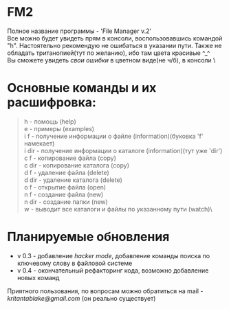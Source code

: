 # FM2
Полное название программы - 'File Manager v.2' \
Все можно будет увидеть прям в консоли, воспользовавшись командой "h".
Настоятельно рекомендую не ошибаться в указании пути. Также не обладать тританопией(тут по желанию), ибо там цвета красивые ^_^ \
Вы сможете увидеть *свои ошибки* в цветном виде(не ч/б), в консоли \

# Основные команды и их расшифровка:
> h - помощь (help) \
> e - примеры (examples) \
> i f - получение информации о файле (information)(буковка 'f' намекает) \
> i dir - получение информации о каталоге (information)(тут уже 'dir') \
> c f - копирование файла (copy) \
> c dir - копирование каталога (copy) \
> d f - удаление файла (delete) \
> d dir - удаление каталога (delete) \
> o f - открытие файла (open) \
> n f - создание файла (new) \
> n dir - создание папки (new) \
> w - выводит все каталоги и файлы по указанному пути (watch)\

# Планируемые обновления
- v 0.3 - добавление *hacker mode*, добавление команды поиска по ключевому слову в файловой системе
- v 0.4 - окончательный рефакторинг кода, возможно добавление новых команд


Приятного пользования, по вопросам можно обратиться на mail - _kritantablake@gmail.com_ (он реально существует)

